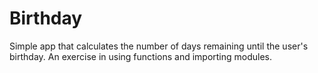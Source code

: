 # Birthday
Simple app that calculates the number of days remaining until the user's birthday. An exercise in using functions and importing modules.
